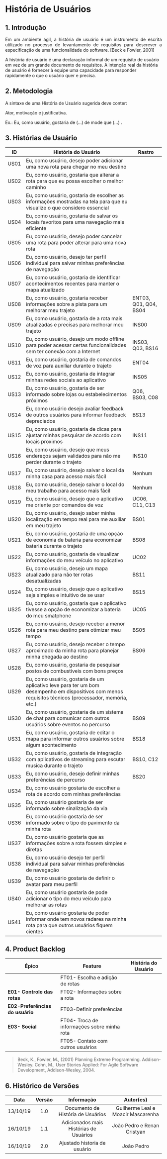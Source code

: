 # História de Usuários

## 1. Introdução
<p align="justify">Em um ambiente ágil, a história de usuário é um instrumento de escrita utilizado no
processo de levantamento de requisitos para descrever a especificação de uma
funcionalidade do software. [Beck e Fowler, 2001]</p>
<p align="justfy">A história de usuário é uma declaração informal de um requisito de usuário em vez de
um grande documento de requisitos. A intenção real da história de usuário é fornecer à
equipe uma capacidade para responder rapidamente o que o usuário quer e precisa. </p>

## 2. Metodologia

A sintaxe de uma História de Usuário sugerida deve conter:

Ator, motivação e justificativa.

Ex.: Eu, como usuário, gostaria de (...) de mode que (...) .

## 3. Histórias de Usuário

ID| História do Usuário |Rastro|
|--|--|--|
|US01| Eu, como usuário, desejo poder adicionar uma nova rota para chegar no meu destino||
|US02| Eu, como usuário, gostaria que alterar a rota para que eu possa escolher o melhor caminho||
|US03| Eu, como usuário, gostaria de escolher as informações mostradas na tela para que eu visualize o que considero essencial||
|US04| Eu, como usuário, gostaria de salvar os locais favoritos para uma navegação mais eficiente| |
|US05| Eu, como usuário, desejo poder cancelar uma rota para poder alterar para uma nova rota||
|US06| Eu, como usuário, desejo ter perfil individual para salvar minhas preferências de navegação||
|US07| Eu, como usuário, gostaria de identificar acontecimentos recentes para manter o mapa atualizado||
|US08| Eu, como usuário, gostaria receber informações sobre a pista para um melhorar meu trajeto|ENT03, Q01, Q04, BS04|
|US09|Eu, como usuário, gostaria de a rota mais atualizadas e precisas para melhorar meu trajeto |INS00|
|US10|Eu, como usuário, desejo um modo offline para poder acessar certas funcionalidades sem ter conexão com a Internet|INS03, Q03, BS16|
|US11| Eu, como usuário, gostaria de comandos de voz para auxiliar durante o trajeto|ENT04|
|US12| Eu, como usuário, gostaria de integrar minhas redes sociais ao aplicativo |INS05
|US13| Eu, como usuário, gostaria de ser informado sobre lojas ou estabelecimentos próximos | Q06, BS03, C08 |
|US14| Eu, como usuário desejo avaliar feedback de outros usuários para informar feedback depreciados |BS13|
|US15| Eu, como usuário, gostaria de dicas para ajustar minhas pesquisar de acordo com locais proximos  |INS11|
|US16| Eu, como usuário, desejo que meus endereços sejam validados para não me perder durante o trajeto |INS10|
|US17| Eu, como usuário, desejo salvar o local da minha casa para acesso mais fácil| Nenhum |
|US18| Eu, como usuário, desejo salvar o local do meu trabalho para acesso mais fácil| Nenhum |
|US19| Eu, como usuário, desejo que o aplicativo me oriente por comandos de voz | UC06, C11, C13 |
|US20| Eu, como usuário, desejo saber minha localização em tempo real para me auxiliar em meu trajeto|BS01|
|US21| Eu, como usuário, gostaria de uma opção de economia de bateria para economizar bateria durante o trajeto | BS08|
|US22| Eu, como usuário, gostaria de visualizar informações do meu veículo no aplicativo | UC02 |
|US23| Eu, como usuário, desejo um mapa atualizado para não ter rotas desatualizadas|BS11|
|US24| Eu, como usuário, desejo que o aplicativo seja simples e intuitivo de se usar| BS15 |
|US25| Eu, como usuário, gostaria que o aplicativo tivesse a opção de economizar a bateria do meu smatphone | UC05|
|US26| Eu, como usuário, desejo receber a menor rota para meu destino para otimizar meu tempo|BS05|
|US27| Eu, como usuário, desejo receber o tempo aproximado da minha rota para planejar minha chegada ao destino |BS06|
|US28| Eu, como usuário, gostaria de pesquisar postos de combustíveis com bons preços | |
|US29| Eu, como usuário, gostaria de um aplicativo leve para ter um bom desempenho em dispositivos com menos requisitos técnicos (processador, memória, etc.)|| BS14 |
|US30| Eu, como usuário, gostaria de um sistema de chat para comunicar com outros usuários sobre eventos no percurso |BS09|
|US31| Eu, como usuário, gostaria de editar o mapa para informar outros usuários sobre algum acontecimento | BS18 |
|US32| Eu, como usuário, gostaria de integração com aplicativos de streaming para escutar musica durante o trajeto |BS10, C12|
|US33| Eu, como usuário, desejo definir minhas preferências de percurso | BS20 |
|US34|  Eu, como usuário gostaria de escolher a rota de acordo com minhas preferências |  |
|US35| Eu, como usuário gostaria de ser informado sobre sinalização da via |  |
|US36|Eu, como usuário gostaria de ser informado sobre o tipo do pavimento da minha rota |  |
|US37|Eu, como usuário gostaria que as informações sobre a rota fossem simples e diretas |  |
|US38|Eu, como usuário desejo ter perfil individual para salvar minhas preferências de navegação|  |
|US39| Eu, como usuário gostaria de definir o avatar para meu perfil |  |
|US40| Eu, como usuário gostaria de pode adicionar o tipo do meu veículo para melhorar as rotas|  |
|US41|Eu, como usuário gostaria de poder informar onde tem novos radares na minha rota para que outros usuários fiquem cientes |  |

## 4. Product Backlog
|Épico| Feature | História do Usuário |
|--|--|--|
||FT01- Escolha e adição de rotas||
|**E01- Controle das rotas**|FT02- Informações sobre a rota||
|**E02-Preferências do usuário**|FT03-Definir preferências||
|**E03- Social**|FT04- Troca de informações sobre minha rota ||
||FT05- Contato com outros usuários| |

<!-- ## 5. Referênias -->

>Beck, K., Fowler, M., (2001) Planning Extreme Programming. Addison-Wesley. Cohn,
M., User Stories Applied: For Agile Software Development, Addison-Wesley, 2004.

## 6. Histórico de Versões
|Data|Versão|Informação|Autor(es)|
|:----:|:----:|:----:|:----:|
| 13/10/19 | 1.0 | Documento de História de Usuários| Guilherme Leal e Moacir Mascarenha |
| 16/10/19 | 1.1 | Adicionados mais Histórias de Usuários | João Pedro e Renan Cristyan |
| 16/10/19 | 2.0 | Ajustado historia de usuário | João Pedro |
